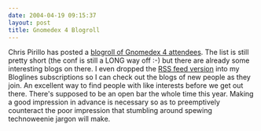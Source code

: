 ```yaml
---
date: 2004-04-19 09:15:37
layout: post
title: Gnomedex 4 Blogroll
---
```


Chris Pirillo has posted a [blogroll of Gnomedex 4 attendees](http://gnomedex.com/updates/2004-04.php#009917). The list is still pretty short (the conf is still a LONG way off :-) but there are already some interesting blogs on there. I even dropped the [RSS feed version](http://rpc.blogrolling.com/rss.php?r=01a2b5cd7c11e1a5f86e415f7258b15c) into my Bloglines subscriptions so I can check out the blogs of new people as they join. An excellent way to find people with like interests before we get out there. There's supposed to be an open bar the whole time this year. Making a good impression in advance is necessary so as to preemptively counteract the poor impression that stumbling around spewing technoweenie jargon will make.
